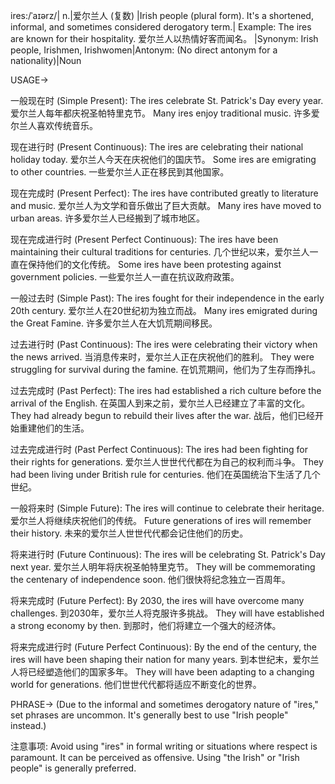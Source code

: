 ires:/ˈaɪərz/| n.|爱尔兰人 (复数) |Irish people (plural form).  It's a shortened, informal, and sometimes considered derogatory term.| Example:  The ires are known for their hospitality. 爱尔兰人以热情好客而闻名。 |Synonym: Irish people, Irishmen, Irishwomen|Antonym:  (No direct antonym for a nationality)|Noun

USAGE->

一般现在时 (Simple Present):
The ires celebrate St. Patrick's Day every year.  爱尔兰人每年都庆祝圣帕特里克节。
Many ires enjoy traditional music. 许多爱尔兰人喜欢传统音乐。

现在进行时 (Present Continuous):
The ires are celebrating their national holiday today.  爱尔兰人今天在庆祝他们的国庆节。
Some ires are emigrating to other countries. 一些爱尔兰人正在移民到其他国家。

现在完成时 (Present Perfect):
The ires have contributed greatly to literature and music.  爱尔兰人为文学和音乐做出了巨大贡献。
Many ires have moved to urban areas. 许多爱尔兰人已经搬到了城市地区。

现在完成进行时 (Present Perfect Continuous):
The ires have been maintaining their cultural traditions for centuries.  几个世纪以来，爱尔兰人一直在保持他们的文化传统。
Some ires have been protesting against government policies. 一些爱尔兰人一直在抗议政府政策。

一般过去时 (Simple Past):
The ires fought for their independence in the early 20th century.  爱尔兰人在20世纪初为独立而战。
Many ires emigrated during the Great Famine.  许多爱尔兰人在大饥荒期间移民。

过去进行时 (Past Continuous):
The ires were celebrating their victory when the news arrived. 当消息传来时，爱尔兰人正在庆祝他们的胜利。
They were struggling for survival during the famine. 在饥荒期间，他们为了生存而挣扎。

过去完成时 (Past Perfect):
The ires had established a rich culture before the arrival of the English. 在英国人到来之前，爱尔兰人已经建立了丰富的文化。
They had already begun to rebuild their lives after the war. 战后，他们已经开始重建他们的生活。

过去完成进行时 (Past Perfect Continuous):
The ires had been fighting for their rights for generations.  爱尔兰人世世代代都在为自己的权利而斗争。
They had been living under British rule for centuries.  他们在英国统治下生活了几个世纪。


一般将来时 (Simple Future):
The ires will continue to celebrate their heritage.  爱尔兰人将继续庆祝他们的传统。
Future generations of ires will remember their history.  未来的爱尔兰人世世代代都会记住他们的历史。

将来进行时 (Future Continuous):
The ires will be celebrating St. Patrick's Day next year. 爱尔兰人明年将庆祝圣帕特里克节。
They will be commemorating the centenary of independence soon. 他们很快将纪念独立一百周年。

将来完成时 (Future Perfect):
By 2030, the ires will have overcome many challenges. 到2030年，爱尔兰人将克服许多挑战。
They will have established a strong economy by then. 到那时，他们将建立一个强大的经济体。

将来完成进行时 (Future Perfect Continuous):
By the end of the century, the ires will have been shaping their nation for many years. 到本世纪末，爱尔兰人将已经塑造他们的国家多年。
They will have been adapting to a changing world for generations. 他们世世代代都将适应不断变化的世界。


PHRASE->
(Due to the informal and sometimes derogatory nature of "ires," set phrases are uncommon.  It's generally best to use "Irish people" instead.)


注意事项:  Avoid using "ires" in formal writing or situations where respect is paramount. It can be perceived as offensive. Using "the Irish" or "Irish people" is generally preferred.
